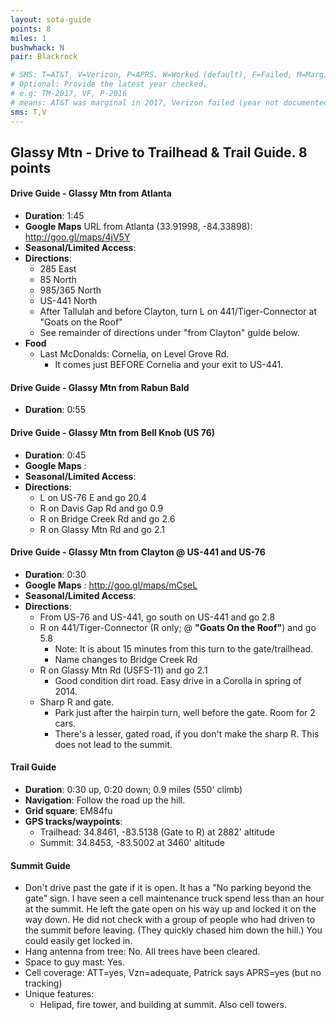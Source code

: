 ```yaml
---
layout: sota-guide
points: 8
miles: 1
bushwhack: N
pair: Blackrock

# SMS: T=AT&T, V=Verizon, P=APRS. W=Worked (default), F=Failed, M=Marginal (some failed).
# Optional: Provide the latest year checked.
# e.g: TM-2017, VF, P-2016
# means: AT&T was marginal in 2017, Verizon failed (year not documented), APRS worked in 2016.
sms: T,V
---
```

Glassy Mtn - Drive to Trailhead & Trail Guide. 8 points
--------------------------------------------------------
#### Drive Guide - Glassy Mtn from Atlanta

* **Duration**: 1:45
* **Google Maps** URL from Atlanta (33.91998, -84.33898): http://goo.gl/maps/4jV5Y
* **Seasonal/Limited Access**:
* **Directions**:
    * 285 East
    * 85 North
    * 985/365 North
    * US-441 North
    * After Tallulah and before Clayton, turn L on 441/Tiger-Connector at "Goats on the Roof"
    * See remainder of directions under "from Clayton" guide below.
* **Food**
    * Last McDonalds: Cornelia, on Level Grove Rd.
      * It comes just BEFORE Cornelia and your exit to US-441.

#### Drive Guide - Glassy Mtn from Rabun Bald

* **Duration**: 0:55

#### Drive Guide - Glassy Mtn from Bell Knob (US 76)

* **Duration**: 0:45
* **Google Maps** : 
* **Seasonal/Limited Access**:
* **Directions**:
    * L on US-76 E and go 20.4
    * R on Davis Gap Rd and go 0.9
    * R on Bridge Creek Rd and go 2.6
    * R on Glassy Mtn Rd and go 2.1

#### Drive Guide - Glassy Mtn from Clayton @ US-441 and US-76

* **Duration**: 0:30
* **Google Maps** : http://goo.gl/maps/mCseL
* **Seasonal/Limited Access**:
* **Directions**:
    * From US-76 and US-441, go south on US-441 and go 2.8
    * R on 441/Tiger-Connector (R only; @ **"Goats On the Roof"**) and go 5.8
        * Note: It is about 15 minutes from this turn to the gate/trailhead.
        * Name changes to Bridge Creek Rd
    * R on Glassy Mtn Rd (USFS-11) and go 2.1
      * Good condition dirt road. Easy drive in a Corolla in spring of 2014.
    * Sharp R and gate.
        * Park just after the hairpin turn, well before the gate.  Room for 2 cars.
        * There's a lesser, gated road, if you don't make the sharp R. This does not lead to the summit.

#### Trail Guide

* **Duration**: 0:30 up, 0:20 down; 0.9 miles (550' climb)
* **Navigation**: Follow the road up the hill.
* **Grid square**: EM84fu
* **GPS tracks/waypoints**:
    * Trailhead: 34.8461, -83.5138 (Gate to R) at 2882' altitude
    * Summit: 34.8453, -83.5002 at 3460' altitude

#### Summit Guide

* Don't drive past the gate if it is open.  It has a "No parking beyond the gate" sign.  I have seen a cell maintenance truck spend less than an hour at the summit.  He left the gate open on his way up and locked it on the way down.  He did not check with a group of people who had driven to the summit before leaving.  (They quickly chased him down the hill.) You could easily get locked in.
* Hang antenna from tree: No.  All trees have been cleared.
* Space to guy mast: Yes.
* Cell coverage: ATT=yes, Vzn=adequate, Patrick says APRS=yes (but no tracking)
* Unique features:
    * Helipad, fire tower, and building at summit.  Also cell towers.
